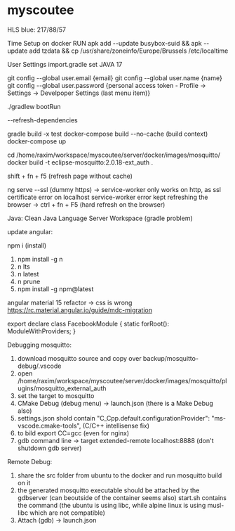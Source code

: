 # myscoutee

HLS blue: 217/88/57

Time Setup on docker
RUN apk add --update busybox-suid && apk --update add tzdata && cp /usr/share/zoneinfo/Europe/Brussels /etc/localtime

User Settings import.gradle set JAVA 17

git config --global user.email {email}
git config --global user.name {name}
git config --global user.password {personal access token - Profile -> Settings -> Develpoper Settings (last menu item)}

./gradlew bootRun

--refresh-dependencies

gradle build -x test
docker-compose build --no-cache (build context)
docker-compose up

cd /home/raxim/workspace/myscoutee/server/docker/images/mosquitto/
docker build -t eclipse-mosquitto:2.0.18-ext_auth .

shift + fn + f5 (refresh page without cache)

ng serve --ssl (dummy https) -> service-worker only works on http, as ssl certificate error on localhost
service-worker error kept refreshing the browser -> ctrl + fn + F5 (hard refresh on the browser)

Java: Clean Java Language Server Workspace (gradle problem)

update angular:

npm i (install)

1) npm install -g n
2) n lts
3) n latest
4) n prune
5) npm install -g npm@latest

angular material 15 refactor -> css is wrong
https://rc.material.angular.io/guide/mdc-migration

export declare class FacebookModule {
    static forRoot(): ModuleWithProviders<any>;
}

Debugging mosquitto:

1) download mosquitto source and copy over backup/mosquitto-debug/.vscode
2) open /home/raxim/workspace/myscoutee/server/docker/images/mosquitto/plugins/mosquitto_external_auth
3) set the target to mosquitto
4) CMake Debug (debug menu) -> launch.json (there is a Make Debug also)
5) settings.json shold contain "C_Cpp.default.configurationProvider": "ms-vscode.cmake-tools", (C/C++ intellisense fix)
6) to bild export CC=gcc (even for nginx)
7) gdb command line -> target extended-remote localhost:8888 (don't shutdown gdb server)

Remote Debug:

1) share the src folder from ubuntu to the docker and run mosquitto build on it
2) the generated mosquitto executable should be attached by the gdbserver (can beoutside of the container seems also)
   start.sh contains the command (the ubuntu is using libc, while alpine linux is using musl-libc which are not compatible)
3) Attach (gdb) -> launch.json